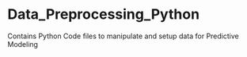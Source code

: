 # Data_Preprocessing_Python
Contains Python Code files to manipulate and setup data for Predictive Modeling
